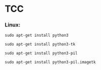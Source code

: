 # TCC


### Linux:
  `sudo apt-get install python3`
  
  `sudo apt-get install python3-tk`
  
  `sudo apt-get install python3-pil`
  
  `sudo apt-get install python3-pil.imagetk`

